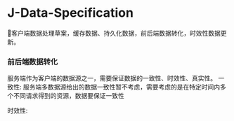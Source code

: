 # J-Data-Specification
💜客户端数据处理草案，缓存数据、持久化数据，前后端数据转化，时效性数据更新。

### 前后端数据转化
服务端作为客户端的数据源之一，需要保证数据的一致性、时效性、真实性。
一致性:
    服务端多数据源给出的数据一致性暂不考虑，需要考虑的是在特定时间内多个不同请求得到的资源，数据要保证一致性

时效性:


